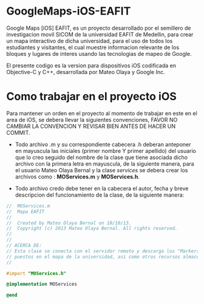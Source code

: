 GoogleMaps-iOS-EAFIT
====================

Google Maps [iOS] EAFIT, es un proyecto desarrollado por el semillero de investigacion movil SICOM de la universidad EAFIT de Medellin, para crear un mapa interactivo de dicha universidad, para el uso de todos los estudiantes y visitantes, el cual muestre informacion relevante de los bloques y lugares de interes usando las tecnologias de mapeo de Google. 

El presente codigo es la version para dispositivos iOS codificada en Objective-C y C++, desarrollada por Mateo Olaya y Google Inc.

Como trabajar en el proyecto iOS
================================

Para mantener un orden en el proyecto al momento de trabajar en este en el area de iOS, se debera llevar la siguientes convenciones, FAVOR NO CAMBIAR LA CONVENCION Y REVISAR BIEN ANTES DE HACER UN COMMIT.

 * Todo archivo .m y su correspondiente cabecera .h deberan anteponer en mayuscula las iniciales (primer nombre Y primer apellido) del usuario que lo creo seguido del nombre de la clase que tiene asociada dicho archivo con la primera letra en mayuscula, de la siguiente manera, para el usuario Mateo Olaya Bernal y la clase _services_ se debera crear los archivos como : __MOServices.m__ y __MOServices.h__.

 * Todo archivo credo debe tener en la cabecera el autor, fecha y breve descripcion del funcionamiento de la clase, de la siguiente manera:
 ```objective-c
//  MOServices.m
//  Mapa EAFIT
//
//  Created by Mateo Olaya Bernal on 10/10/13.
//  Copyright (c) 2013 Mateo Olaya Bernal. All rights reserved.
//
//
// ACERCA DE:
// Esta clase se conecta con el servidor remoto y descarga los "Markers" que seran
// puestos en el mapa de la universidad, asi como otros recursos almacenados.
//

#import "MOServices.h"

@implementation MOServices

@end
 ```